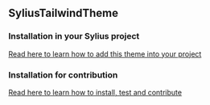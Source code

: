 ## SyliusTailwindTheme

### Installation in your Sylius project

[Read here to learn how to add this theme into your project](installation.md)

### Installation for contribution

[Read here to learn how to install, test and contribute](contribution.md)
